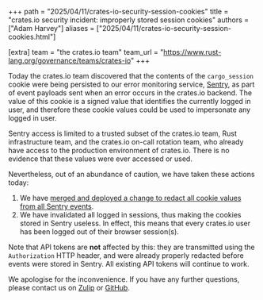 +++
path = "2025/04/11/crates-io-security-session-cookies"
title = "crates.io security incident: improperly stored session cookies"
authors = ["Adam Harvey"]
aliases = ["2025/04/11/crates-io-security-session-cookies.html"]

[extra]
team = "the crates.io team"
team_url = "https://www.rust-lang.org/governance/teams/crates-io"
+++

Today the crates.io team discovered that the contents of the `cargo_session`
cookie were being persisted to our error monitoring service,
[Sentry](https://sentry.io/welcome/), as part of event payloads sent when an
error occurs in the crates.io backend. The value of this cookie is a signed
value that identifies the currently logged in user, and therefore these cookie
values could be used to impersonate any logged in user.

Sentry access is limited to a trusted subset of the crates.io team, Rust
infrastructure team, and the crates.io on-call rotation team, who already have
access to the production environment of crates.io. There is no evidence that
these values were ever accessed or used.

Nevertheless, out of an abundance of caution, we have taken these actions
today:

1. We have [merged and deployed a change to redact all cookie values from all
   Sentry events](https://github.com/rust-lang/crates.io/pull/10991).
2. We have invalidated all logged in sessions, thus making the cookies stored
   in Sentry useless. In effect, this means that every crates.io user has been
   logged out of their browser session(s).

Note that API tokens are **not** affected by this: they are transmitted using
the `Authorization` HTTP header, and were already properly redacted before
events were stored in Sentry. All existing API tokens will continue to work.

We apologise for the inconvenience. If you have any further questions, please
contact us on
[Zulip](https://rust-lang.zulipchat.com/#narrow/stream/318791-t-crates-io) or
[GitHub](https://github.com/rust-lang/crates.io/discussions).
